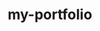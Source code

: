 # my-portfolio
<!DOCTYPE html>
<html lang="en">
<head>
    <meta charset="UTF-8">
    <meta name="viewport" content="width=device-width, initial-scale=1.0">
    <title>Alvin Antony Jomon - Robotics & Automation Engineer</title>
    <style>
        * {
            margin: 0;
            padding: 0;
            box-sizing: border-box;
        }

        body {
            font-family: 'Inter', 'Segoe UI', sans-serif;
            background: #0a0e1a;
            color: #e2e8f0;
            line-height: 1.7;
            overflow-x: hidden;
        }

        .background-pattern {
            position: fixed;
            top: 0;
            left: 0;
            width: 100%;
            height: 100%;
            background: 
                radial-gradient(circle at 25% 25%, rgba(15, 118, 110, 0.1) 0%, transparent 50%),
                radial-gradient(circle at 75% 75%, rgba(99, 102, 241, 0.1) 0%, transparent 50%),
                linear-gradient(135deg, #0a0e1a 0%, #1a202c 100%);
            z-index: -1;
        }

        .container {
            max-width: 1200px;
            margin: 0 auto;
            padding: 20px;
            position: relative;
            z-index: 1;
        }

        .floating-elements {
            position: absolute;
            width: 100%;
            height: 100%;
            pointer-events: none;
            overflow: hidden;
        }

        .floating-element {
            position: absolute;
            background: linear-gradient(135deg, rgba(15, 118, 110, 0.1), rgba(99, 102, 241, 0.1));
            border-radius: 50%;
            animation: float 6s ease-in-out infinite;
        }

        .floating-element:nth-child(1) {
            width: 80px;
            height: 80px;
            top: 20%;
            left: 10%;
            animation-delay: 0s;
        }

        .floating-element:nth-child(2) {
            width: 120px;
            height: 120px;
            top: 60%;
            right: 15%;
            animation-delay: 2s;
        }

        .floating-element:nth-child(3) {
            width: 60px;
            height: 60px;
            bottom: 20%;
            left: 20%;
            animation-delay: 4s;
        }

        @keyframes float {
            0%, 100% { transform: translateY(0px) rotate(0deg); opacity: 0.3; }
            50% { transform: translateY(-20px) rotate(180deg); opacity: 0.6; }
        }

        .header {
            background: linear-gradient(135deg, rgba(15, 118, 110, 0.95), rgba(20, 25, 40, 0.95));
            backdrop-filter: blur(20px);
            border: 1px solid rgba(15, 118, 110, 0.2);
            border-radius: 24px;
            padding: 60px 40px;
            margin-bottom: 40px;
            position: relative;
            overflow: hidden;
            box-shadow: 0 25px 50px rgba(0, 0, 0, 0.3);
        }

        .header::before {
            content: '';
            position: absolute;
            top: -50%;
            right: -50%;
            width: 200%;
            height: 200%;
            background: conic-gradient(from 0deg, transparent 0deg, rgba(15, 118, 110, 0.1) 90deg, transparent 180deg);
            animation: rotate 20s linear infinite;
        }

        @keyframes rotate {
            from { transform: rotate(0deg); }
            to { transform: rotate(360deg); }
        }

        .header-content {
            position: relative;
            z-index: 2;
        }

        .name {
            font-size: 4em;
            font-weight: 800;
            background: linear-gradient(135deg, #ffffff, #0f766e);
            -webkit-background-clip: text;
            -webkit-text-fill-color: transparent;
            background-clip: text;
            letter-spacing: -2px;
            margin-bottom: 15px;
            text-shadow: 0 0 30px rgba(15, 118, 110, 0.3);
        }

        .title {
            font-size: 1.6em;
            color: #14b8a6;
            margin-bottom: 25px;
            font-weight: 600;
            position: relative;
        }

        .title::after {
            content: '';
            position: absolute;
            bottom: -5px;
            left: 0;
            width: 100px;
            height: 2px;
            background: linear-gradient(90deg, #14b8a6, transparent);
        }

        .summary {
            font-size: 1.2em;
            line-height: 1.8;
            max-width: 700px;
            opacity: 0.9;
            margin-bottom: 35px;
            color: #cbd5e1;
        }

        .contact-grid {
            display: grid;
            grid-template-columns: repeat(auto-fit, minmax(220px, 1fr));
            gap: 25px;
            margin-top: 35px;
        }

        .contact-item {
            display: flex;
            align-items: center;
            gap: 15px;
            background: rgba(255, 255, 255, 0.05);
            padding: 15px 20px;
            border-radius: 12px;
            border: 1px solid rgba(15, 118, 110, 0.2);
            transition: all 0.3s ease;
        }

        .contact-item:hover {
            background: rgba(15, 118, 110, 0.1);
            transform: translateY(-2px);
            box-shadow: 0 10px 25px rgba(15, 118, 110, 0.2);
        }

        .contact-icon {
            background: linear-gradient(135deg, #0f766e, #14b8a6);
            padding: 12px;
            border-radius: 10px;
            width: 48px;
            height: 48px;
            display: flex;
            align-items: center;
            justify-content: center;
            font-size: 1.2em;
        }

        .section {
            background: rgba(255, 255, 255, 0.03);
            backdrop-filter: blur(20px);
            border: 1px solid rgba(255, 255, 255, 0.1);
            border-radius: 20px;
            padding: 45px;
            margin-bottom: 35px;
            position: relative;
            overflow: hidden;
            transition: all 0.3s ease;
        }

        .section:hover {
            transform: translateY(-5px);
            box-shadow: 0 20px 40px rgba(0, 0, 0, 0.2);
            border-color: rgba(15, 118, 110, 0.3);
        }

        .section::before {
            content: '';
            position: absolute;
            top: 0;
            left: 0;
            width: 100%;
            height: 2px;
            background: linear-gradient(90deg, #0f766e, #6366f1, transparent);
        }

        .section-title {
            font-size: 2.2em;
            font-weight: 700;
            background: linear-gradient(135deg, #ffffff, #14b8a6);
            -webkit-background-clip: text;
            -webkit-text-fill-color: transparent;
            background-clip: text;
            margin-bottom: 35px;
            position: relative;
            display: inline-block;
        }

        .section-title::after {
            content: '';
            position: absolute;
            bottom: -8px;
            left: 0;
            width: 60px;
            height: 3px;
            background: linear-gradient(90deg, #0f766e, #6366f1);
            border-radius: 2px;
        }

        .experience-card {
            background: rgba(255, 255, 255, 0.02);
            border: 1px solid rgba(255, 255, 255, 0.1);
            border-radius: 16px;
            padding: 35px;
            margin-bottom: 30px;
            position: relative;
            transition: all 0.4s ease;
            overflow: hidden;
        }

        .experience-card::before {
            content: '';
            position: absolute;
            top: 0;
            left: 0;
            width: 4px;
            height: 100%;
            background: linear-gradient(180deg, #0f766e, #6366f1);
        }

        .experience-card:hover {
            background: rgba(15, 118, 110, 0.05);
            transform: translateX(10px);
            box-shadow: -5px 10px 30px rgba(15, 118, 110, 0.2);
        }

        .experience-header {
            display: flex;
            justify-content: space-between;
            align-items: flex-start;
            margin-bottom: 25px;
            flex-wrap: wrap;
            gap: 20px;
        }

        .job-title {
            font-size: 1.5em;
            font-weight: 700;
            color: #ffffff;
            margin-bottom: 8px;
        }

        .company-name {
            font-size: 1.2em;
            color: #14b8a6;
            font-weight: 600;
            margin-bottom: 15px;
        }

        .duration-badge {
            background: linear-gradient(135deg, #0f766e, #6366f1);
            color: white;
            padding: 10px 20px;
            border-radius: 25px;
            font-size: 0.9em;
            font-weight: 600;
            white-space: nowrap;
            box-shadow: 0 4px 15px rgba(15, 118, 110, 0.3);
        }

        .key-achievements {
            background: rgba(15, 118, 110, 0.1);
            border-left: 4px solid #14b8a6;
            border-radius: 0 12px 12px 0;
            padding: 25px;
            margin: 25px 0;
        }

        .achievements-list {
            list-style: none;
            margin: 0;
        }

        .achievement-item {
            position: relative;
            padding-left: 30px;
            margin-bottom: 15px;
            color: #cbd5e1;
            font-size: 1.05em;
            line-height: 1.6;
        }

        .achievement-item::before {
            content: '⚡';
            position: absolute;
            left: 0;
            top: 2px;
            color: #14b8a6;
            font-size: 1.2em;
        }

        .skills-container {
            display: grid;
            grid-template-columns: repeat(auto-fit, minmax(320px, 1fr));
            gap: 30px;
        }

        .skill-group {
            background: rgba(255, 255, 255, 0.02);
            border: 1px solid rgba(255, 255, 255, 0.1);
            border-radius: 16px;
            padding: 30px;
            transition: all 0.3s ease;
            position: relative;
            overflow: hidden;
        }

        .skill-group::before {
            content: '';
            position: absolute;
            top: 0;
            left: 0;
            width: 100%;
            height: 2px;
            background: linear-gradient(90deg, #0f766e, #6366f1);
        }

        .skill-group:hover {
            background: rgba(15, 118, 110, 0.05);
            transform: translateY(-5px);
            box-shadow: 0 15px 35px rgba(15, 118, 110, 0.2);
        }

        .skill-group-title {
            font-size: 1.3em;
            font-weight: 700;
            color: #ffffff;
            margin-bottom: 20px;
            display: flex;
            align-items: center;
            gap: 12px;
        }

        .skill-badges {
            display: flex;
            flex-wrap: wrap;
            gap: 10px;
        }

        .skill-badge {
            background: linear-gradient(135deg, #0f766e, #6366f1);
            color: white;
            padding: 10px 18px;
            border-radius: 25px;
            font-size: 0.9em;
            font-weight: 500;
            transition: all 0.3s ease;
            border: 1px solid transparent;
        }

        .skill-badge:hover {
            transform: translateY(-2px) scale(1.05);
            box-shadow: 0 8px 20px rgba(15, 118, 110, 0.4);
            border-color: #14b8a6;
        }

        .expertise-highlight {
            background: linear-gradient(135deg, rgba(15, 118, 110, 0.2), rgba(99, 102, 241, 0.2));
            backdrop-filter: blur(20px);
            border: 1px solid rgba(15, 118, 110, 0.3);
            border-radius: 20px;
            padding: 40px;
            margin: 40px 0;
            text-align: center;
            position: relative;
            overflow: hidden;
        }

        .expertise-highlight::before {
            content: '';
            position: absolute;
            top: -2px;
            left: -2px;
            right: -2px;
            bottom: -2px;
            background: linear-gradient(45deg, #0f766e, #6366f1, #0f766e);
            border-radius: 20px;
            z-index: -1;
            animation: glow 3s ease-in-out infinite alternate;
        }

        @keyframes glow {
            from { opacity: 0.7; }
            to { opacity: 1; }
        }

        .expertise-title {
            font-size: 1.8em;
            font-weight: 700;
            margin-bottom: 25px;
            color: #ffffff;
        }

        .expertise-keywords {
            display: flex;
            flex-wrap: wrap;
            justify-content: center;
            gap: 15px;
        }

        .keyword-tag {
            background: rgba(255, 255, 255, 0.1);
            backdrop-filter: blur(10px);
            color: #ffffff;
            padding: 12px 24px;
            border-radius: 30px;
            font-weight: 600;
            font-size: 0.95em;
            border: 2px solid transparent;
            transition: all 0.4s ease;
        }

        .keyword-tag:hover {
            background: rgba(15, 118, 110, 0.3);
            border-color: #14b8a6;
            transform: translateY(-3px);
            box-shadow: 0 10px 25px rgba(15, 118, 110, 0.3);
        }

        .value-proposition {
            background: rgba(20, 184, 166, 0.1);
            border: 2px solid rgba(20, 184, 166, 0.2);
            border-radius: 16px;
            padding: 30px;
            margin: 35px 0;
            backdrop-filter: blur(10px);
        }

        .value-title {
            font-size: 1.4em;
            font-weight: 700;
            color: #ffffff;
            margin-bottom: 20px;
        }

        .value-points {
            display: grid;
            grid-template-columns: repeat(auto-fit, minmax(280px, 1fr));
            gap: 20px;
        }

        .value-point {
            display: flex;
            align-items: center;
            gap: 15px;
            color: #cbd5e1;
        }

        .value-icon {
            background: linear-gradient(135deg, #0f766e, #14b8a6);
            color: white;
            width: 28px;
            height: 28px;
            border-radius: 50%;
            display: flex;
            align-items: center;
            justify-content: center;
            font-size: 0.9em;
            font-weight: bold;
            flex-shrink: 0;
        }

        .project-card {
            background: rgba(255, 255, 255, 0.02);
            border: 1px solid rgba(255, 255, 255, 0.1);
            border-radius: 16px;
            padding: 30px;
            margin-bottom: 25px;
            transition: all 0.3s ease;
            position: relative;
            overflow: hidden;
        }

        .project-card::before {
            content: '';
            position: absolute;
            top: 0;
            left: 0;
            width: 100%;
            height: 2px;
            background: linear-gradient(90deg, #6366f1, #0f766e);
        }

        .project-card:hover {
            background: rgba(99, 102, 241, 0.05);
            transform: translateY(-3px);
            box-shadow: 0 15px 30px rgba(99, 102, 241, 0.2);
        }

        .project-title {
            font-size: 1.4em;
            font-weight: 700;
            color: #ffffff;
            margin-bottom: 15px;
        }

        .project-description {
            color: #cbd5e1;
            line-height: 1.7;
            font-size: 1.05em;
        }

        .education-card {
            background: rgba(255, 255, 255, 0.02);
            border: 1px solid rgba(255, 255, 255, 0.1);
            border-radius: 16px;
            padding: 35px;
            position: relative;
            overflow: hidden;
        }

        .education-card::before {
            content: '';
            position: absolute;
            top: 0;
            left: 0;
            width: 100%;
            height: 2px;
            background: linear-gradient(90deg, #10b981, #059669);
        }

        .degree-title {
            font-size: 1.5em;
            font-weight: 700;
            color: #ffffff;
            margin-bottom: 10px;
        }

        .university-name {
            font-size: 1.2em;
            color: #10b981;
            font-weight: 600;
            margin-bottom: 15px;
        }

        .coursework {
            color: #cbd5e1;
            line-height: 1.7;
            font-size: 1.05em;
        }

        .cta-section {
            background: linear-gradient(135deg, rgba(15, 118, 110, 0.2), rgba(99, 102, 241, 0.2));
            backdrop-filter: blur(20px);
            border: 2px solid rgba(15, 118, 110, 0.3);
            border-radius: 24px;
            padding: 60px 40px;
            text-align: center;
            margin-top: 50px;
            position: relative;
            overflow: hidden;
        }

        .cta-section::before {
            content: '';
            position: absolute;
            top: 0;
            left: 0%;
            width: 100%;
            height: 100%;
            background: linear-gradient(45deg, transparent, rgba(15, 118, 110, 0.1), transparent);
            animation: shimmer 3s ease-in-out infinite;
        }

        @keyframes shimmer {
            0% { transform: translateX(-100%); }
            100% { transform: translateX(100%); }
        }

        .cta-title {
            font-size: 2.5em;
            font-weight: 700;
            margin-bottom: 20px;
            background: linear-gradient(135deg, #ffffff, #14b8a6);
            -webkit-background-clip: text;
            -webkit-text-fill-color: transparent;
            background-clip: text;
            position: relative;
            z-index: 2;
        }

        .cta-subtitle {
            font-size: 1.2em;
            color: #cbd5e1;
            margin-bottom: 35px;
            max-width: 600px;
            margin-left: auto;
            margin-right: auto;
            line-height: 1.6;
            position: relative;
            z-index: 2;
        }

        .cta-buttons {
            display: flex;
            justify-content: center;
            gap: 25px;
            flex-wrap: wrap;
            position: relative;
            z-index: 2;
        }

        .cta-button {
            background: linear-gradient(135deg, #0f766e, #6366f1);
            color: white;
            padding: 18px 36px;
            border: none;
            border-radius: 50px;
            font-size: 1.1em;
            font-weight: 600;
            text-decoration: none;
            display: inline-block;
            transition: all 0.4s ease;
            position: relative;
            overflow: hidden;
        }

        .cta-button::before {
            content: '';
            position: absolute;
            top: 0;
            left: -100%;
            width: 100%;
            height: 100%;
            background: linear-gradient(90deg, transparent, rgba(255,255,255,0.2), transparent);
            transition: left 0.5s;
        }

        .cta-button:hover::before {
            left: 100%;
        }

        .cta-button:hover {
            transform: translateY(-5px) scale(1.05);
            box-shadow: 0 15px 35px rgba(15, 118, 110, 0.4);
        }

        @media (max-width: 768px) {
            .name {
                font-size: 2.8em;
            }
            
            .header {
                padding: 40px 25px;
            }
            
            .section {
                padding: 30px 20px;
            }
            
            .experience-header {
                flex-direction: column;
                align-items: flex-start;
            }
            
            .contact-grid {
                grid-template-columns: 1fr;
            }

            .floating-element {
                display: none;
            }
        }
    </style>
</head>
<body>
    <div class="background-pattern"></div>
    
    <div class="floating-elements">
        <div class="floating-element"></div>
        <div class="floating-element"></div>
        <div class="floating-element"></div>
    </div>

    <div class="container">
        <!-- Professional Header -->
        <header class="header">
            <div class="header-content">
                <h1 class="name">ALVIN ANTONY JOMON</h1>
                <div class="title">Robotics & Automation Engineer</div>
                <p class="summary">
                    Innovative engineering professional with 8+ months of specialized experience in industrial robotics, 
                    simulation technologies, and automation systems. Proven expertise in optimizing manufacturing processes 
                    and implementing cutting-edge robotic solutions that drive operational excellence and cost efficiency.
                </p>
                
                <div class="contact-grid">
                    <div class="contact-item">
                        <div class="contact-icon">📧</div>
                        <span>alvjom@gmail.com</span>
                    </div>
                    <div class="contact-item">
                        <div class="contact-icon">📱</div>
                        <span>+91 9633391298</span>
                    </div>
                    <div class="contact-item">
                        <div class="contact-icon">📍</div>
                        <span>Thrissur, Kerala, India</span>
                    </div>
                </div>
            </div>
        </header>

        <!-- Value Proposition -->
        <div class="value-proposition">
            <h3 class="value-title">Why Choose Me as Your Robotics Engineer</h3>
            <div class="value-points">
                <div class="value-point">
                    <div class="value-icon">✓</div>
                    <span>Hands-on experience with FANUC & KUKA industrial robots</span>
                </div>
                <div class="value-point">
                    <div class="value-icon">✓</div>
                    <span>Proven expertise in process optimization & cycle time reduction</span>
                </div>
                <div class="value-point">
                    <div class="value-icon">✓</div>
                    <span>Strong foundation in C++ programming for robotic control</span>
                </div>
                <div class="value-point">
                    <div class="value-icon">✓</div>
                    <span>Advanced simulation capabilities with RoboGuide & Gazebo</span>
                </div>
            </div>
        </div>

        <!-- Core Expertise -->
        <div class="expertise-highlight">
            <div class="expertise-title">Core Technical Expertise</div>
            <div class="expertise-keywords">
                <span class="keyword-tag">Industrial Automation</span>
                <span class="keyword-tag">FANUC Programming</span>
                <span class="keyword-tag">KUKA Robotics</span>
                <span class="keyword-tag">RoboGuide Simulation</span>
                <span class="keyword-tag">Process Optimization</span>
                <span class="keyword-tag">C++ Development</span>
                <span class="keyword-tag">Manufacturing Systems</span>
                <span class="keyword-tag">Quality Control</span>
                <span class="keyword-tag">CAD Design</span>
                <span class="keyword-tag">Control Systems</span>
            </div>
        </div>

        <!-- Professional Experience -->
        <section class="section">
            <h2 class="section-title">Professional Experience</h2>
            
            <div class="experience-card">
                <div class="experience-header">
                    <div style="flex: 1;">
                        <div class="job-title">Robotics & Simulation Engineer</div>
                        <div class="company-name">Putumai Innovative Engineering Automation Private Limited</div>
                    </div>
                    <div class="duration-badge">June 2024 - January 2025</div>
                </div>
                
                <div class="key-achievements">
                    <ul class="achievements-list">
                        <li class="achievement-item">
                            <strong>Spearheaded robotic automation projects</strong> utilizing Process Simulator software for KUKA and FANUC industrial robot systems, resulting in measurable improvements in production efficiency
                        </li>
                        <li class="achievement-item">
                            <strong>Developed and implemented C++ programming solutions</strong> for advanced robotic control systems, enhancing automation workflows and system reliability
                        </li>
                        <li class="achievement-item">
                            <strong>Collaborated with multidisciplinary engineering teams</strong> on complex automation projects, ensuring seamless integration and timely project delivery
                        </li>
                        <li class="achievement-item">
                            <strong>Maintained strict adherence to quality and safety standards</strong> in robotic system design, development, and implementation processes
                        </li>
                        <li class="achievement-item">
                            <strong>Achieved significant cycle time reductions</strong> through systematic process analysis and optimization of robotic operations
                        </li>
                    </ul>
                </div>
            </div>

            <div class="experience-card">
                <div class="experience-header">
                    <div style="flex: 1;">
                        <div class="job-title">Robotics & Simulation Engineer (Intern)</div>
                        <div class="company-name">Putumai Innovative Engineering Automation Private Limited</div>
                    </div>
                    <div class="duration-badge">March 2024 - May 2024</div>
                </div>
                
                <div class="key-achievements">
                    <ul class="achievements-list">
                        <li class="achievement-item">
                            <strong>Mastered RoboGuide simulation software</strong> for comprehensive FANUC robot programming and virtual commissioning
                        </li>
                        <li class="achievement-item">
                            <strong>Executed robot teaching and jogging operations</strong> on both KUKA and FANUC robotic platforms with precision and efficiency
                        </li>
                        <li class="achievement-item">
                            <strong>Designed complex mechanical systems</strong> using Fusion 360 CAD software, contributing to innovative automation solutions
                        </li>
                        <li class="achievement-item">
                            <strong>Conducted advanced robotics simulations</strong> using Gazebo simulator for testing and validation of robotic algorithms
                        </li>
                        <li class="achievement-item">
                            <strong>Contributed to quality improvement initiatives</strong> focused on enhancing manufacturing processes and reducing defect rates
                        </li>
                    </ul>
                </div>
            </div>
        </section>

        <!-- Technical Skills -->
        <section class="section">
            <h2 class="section-title">Technical Competencies</h2>
            
            <div class="skills-container">
                <div class="skill-group">
                    <div class="skill-group-title">
                        🤖 Robotics Platforms & Systems
                    </div>
                    <div class="skill-badges">
                        <span class="skill-badge">FANUC Industrial Robots</span>
                        <span class="skill-badge">KUKA Robotics Systems</span>
                        <span class="skill-badge">Robot Teaching & Programming</span>
                        <span class="skill-badge">Industrial Automation</span>
                        <span class="skill-badge">Process Integration</span>
                    </div>
                </div>

                <div class="skill-group">
                    <div class="skill-group-title">
                         Programming & Simulation
                    </div>
                    <div class="skill-badges">
                        <span class="skill-badge">C++ Programming</span>
                        <span class="skill-badge">RoboGuide Simulator</span>
                        <span class="skill-badge">Process Simulator</span>
                        <span class="skill-badge">Gazebo Robotics</span>
